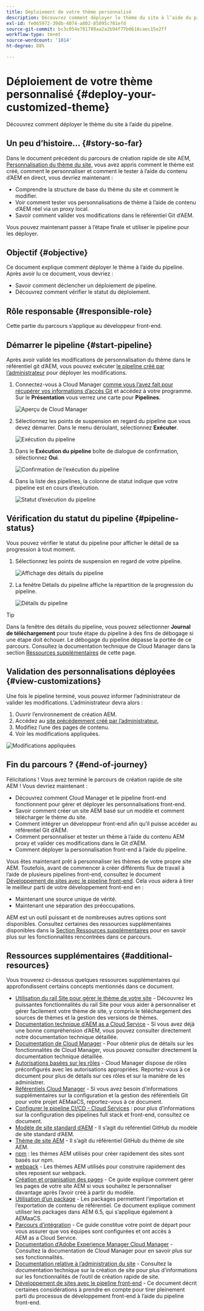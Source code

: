 ```yaml
---
title: Déploiement de votre thème personnalisé
description: Découvrez comment déployer le thème du site à l’aide du pipeline.
exl-id: fe065972-39db-4074-a802-85895c701efd
source-git-commit: bc3c054e781789aa2a2b94f77b0616caec15e2ff
workflow-type: tm+mt
source-wordcount: '1014'
ht-degree: 88%

---
```


# Déploiement de votre thème personnalisé {#deploy-your-customized-theme}

Découvrez comment déployer le thème du site à l’aide du pipeline.

## Un peu d’histoire… {#story-so-far}

Dans le document précédent du parcours de création rapide de site AEM, [Personnalisation du thème du site,](customize-theme.md) vous avez appris comment le thème est créé, comment le personnaliser et comment le tester à l’aide du contenu d’AEM en direct, vous devriez maintenant :

* Comprendre la structure de base du thème du site et comment le modifier.
* Voir comment tester vos personnalisations de thème à l’aide de contenu d’AEM réel via un proxy local.
* Savoir comment valider vos modifications dans le référentiel Git d’AEM.

Vous pouvez maintenant passer à l’étape finale et utiliser le pipeline pour les déployer.

## Objectif {#objective}

Ce document explique comment déployer le thème à l’aide du pipeline. Après avoir lu ce document, vous devriez :

* Savoir comment déclencher un déploiement de pipeline.
* Découvrez comment vérifier le statut du déploiement.

## Rôle responsable {#responsible-role}

Cette partie du parcours s’applique au développeur front-end.

## Démarrer le pipeline {#start-pipeline}

Après avoir validé les modifications de personnalisation du thème dans le référentiel git d’AEM, vous pouvez exécuter [le pipeline créé par l’administrateur](pipeline-setup.md) pour déployer les modifications.

1. Connectez-vous à Cloud Manager [comme vous l’avez fait pour récupérer vos informations d’accès Git](retrieve-access.md) et accédez à votre programme. Sur le **Présentation** vous verrez une carte pour **Pipelines**.

   ![Aperçu de Cloud Manager](assets/cloud-manager-overview.png)

1. Sélectionnez les points de suspension en regard du pipeline que vous devez démarrer. Dans le menu déroulant, sélectionnez **Exécuter**.

   ![Exécution du pipeline](assets/run-pipeline.png)

1. Dans le **Exécution du pipeline** boîte de dialogue de confirmation, sélectionnez **Oui**.

   ![Confirmation de l’exécution du pipeline](assets/pipeline-confirm.png)

1. Dans la liste des pipelines, la colonne de statut indique que votre pipeline est en cours d’exécution.

   ![Statut d’exécution du pipeline](assets/pipeline-running.png)

## Vérification du statut du pipeline {#pipeline-status}

Vous pouvez vérifier le statut du pipeline pour afficher le détail de sa progression à tout moment.

1. Sélectionnez les points de suspension en regard de votre pipeline.

   ![Affichage des détails du pipeline](assets/view-pipeline-details.png)

1. La fenêtre Détails du pipeline affiche la répartition de la progression du pipeline.

   ![Détails du pipeline](assets/pipeline-details.png)

>[!TIP]
>
>Dans la fenêtre des détails du pipeline, vous pouvez sélectionner **Journal de téléchargement** pour toute étape du pipeline à des fins de débogage si une étape doit échouer. Le débogage du pipeline dépasse la portée de ce parcours. Consultez la documentation technique de Cloud Manager dans la section [Ressources supplémentaires](#additional-resources) de cette page.

## Validation des personnalisations déployées {#view-customizations}

Une fois le pipeline terminé, vous pouvez informer l’administrateur de valider les modifications. L’administrateur devra alors :

1. Ouvrir l’environnement de création AEM.
1. Accédez au [site précédemment créé par l’administrateur.](create-site.md)
1. Modifiez l’une des pages de contenu.
1. Voir les modifications appliquées.

![Modifications appliquées](assets/changes-applied.png)

## Fin du parcours ? {#end-of-journey}

Félicitations ! Vous avez terminé le parcours de création rapide de site AEM ! Vous devriez maintenant :

* Découvrez comment Cloud Manager et le pipeline front-end fonctionnent pour gérer et déployer les personnalisations front-end.
* Savoir comment créer un site AEM basé sur un modèle et comment télécharger le thème du site.
* Comment intégrer un développeur front-end afin qu’il puisse accéder au référentiel Git d’AEM.
* Comment personnaliser et tester un thème à l’aide du contenu AEM proxy et valider ces modifications dans le Git d’AEM.
* Comment déployer la personnalisation front-end à l’aide du pipeline.

Vous êtes maintenant prêt à personnaliser les thèmes de votre propre site AEM. Toutefois, avant de commencer à créer différents flux de travail à l’aide de plusieurs pipelines front-end, consultez le document [Développement de sites avec le pipeline front-end](/help/implementing/developing/introduction/developing-with-front-end-pipelines.md). Cela vous aidera à tirer le meilleur parti de votre développement front-end en :

* Maintenant une source unique de vérité.
* Maintenant une séparation des préoccupations.

AEM est un outil puissant et de nombreuses autres options sont disponibles. Consultez certaines des ressources supplémentaires disponibles dans la [Section Ressources supplémentaires](#additional-resources) pour en savoir plus sur les fonctionnalités rencontrées dans ce parcours.

## Ressources supplémentaires {#additional-resources}

Vous trouverez ci-dessous quelques ressources supplémentaires qui approfondissent certains concepts mentionnés dans ce document.

* [Utilisation du rail Site pour gérer le thème de votre site](/help/sites-cloud/administering/site-creation/site-rail.md) - Découvrez les puissantes fonctionnalités du rail Site pour vous aider à personnaliser et gérer facilement votre thème de site, y compris le téléchargement des sources de thèmes et la gestion des versions de thèmes.
* [Documentation technique d’AEM as a Cloud Service](https://experienceleague.adobe.com/docs/experience-manager-cloud-service.html?lang=fr) - Si vous avez déjà une bonne compréhension d’AEM, vous pouvez consulter directement notre documentation technique détaillée.
* [Documentation de Cloud Manager](https://experienceleague.adobe.com/docs/experience-manager-cloud-service/content/onboarding/onboarding-concepts/cloud-manager-introduction.html?lang=fr) - Pour obtenir plus de détails sur les fonctionnalités de Cloud Manager, vous pouvez consulter directement la documentation technique détaillée.
* [Autorisations basées sur les rôles](https://experienceleague.adobe.com/docs/experience-manager-cloud-manager/using/requirements/role-based-permissions.html?lang=fr) - Cloud Manager dispose de rôles préconfigurés avec les autorisations appropriées. Reportez-vous à ce document pour plus de détails sur ces rôles et sur la manière de les administrer.
* [Référentiels Cloud Manager](/help/implementing/cloud-manager/managing-code/cloud-manager-repositories.md) - Si vous avez besoin d’informations supplémentaires sur la configuration et la gestion des référentiels Git pour votre projet AEMaaCS, reportez-vous à ce document.
* [Configurer le pipeline CI/CD - Cloud Services](/help/implementing/cloud-manager/configuring-pipelines/introduction-ci-cd-pipelines.md) : pour plus d’informations sur la configuration des pipelines full stack et front-end, consultez ce document.
* [Modèle de site standard d’AEM](https://github.com/adobe/aem-site-template-standard) - Il s’agit du référentiel GitHub du modèle de site standard d’AEM.
* [Thème de site AEM](https://github.com/adobe/aem-site-template-standard-theme-e2e) - Il s’agit du référentiel GitHub du thème de site AEM.
* [npm](https://www.npmjs.com) : les thèmes AEM utilisés pour créer rapidement des sites sont basés sur npm.
* [webpack](https://webpack.js.org) - Les thèmes AEM utilisés pour construire rapidement des sites reposent sur webpack.
* [Création et organisation des pages](/help/sites-cloud/authoring/fundamentals/organizing-pages.md) - Ce guide explique comment gérer les pages de votre site AEM si vous souhaitez le personnaliser davantage après l’avoir créé à partir du modèle.
* [Utilisation d’un package](/help/implementing/developing/tools/package-manager.md) - Les packages permettent l’importation et l’exportation de contenu de référentiel. Ce document explique comment utiliser les packages dans AEM 6.5, qui s’applique également à AEMaaCS.
* [Parcours d’intégration](/help/journey-onboarding/overview.md) - Ce guide constitue votre point de départ pour vous assurer que vos équipes sont configurées et ont accès à AEM as a Cloud Service.
* [Documentation d’Adobe Experience Manager Cloud Manager](https://experienceleague.adobe.com/docs/experience-manager-cloud-manager/using/introduction-to-cloud-manager.html?lang=fr) - Consultez la documentation de Cloud Manager pour en savoir plus sur ses fonctionnalités.
* [Documentation relative à l’administration du site](/help/sites-cloud/administering/site-creation/create-site.md) - Consultez la documentation technique sur la création de site pour plus d’informations sur les fonctionnalités de l’outil de création rapide de site.
* [Développement de sites avec le pipeline front-end](/help/implementing/developing/introduction/developing-with-front-end-pipelines.md) - Ce document décrit certaines considérations à prendre en compte pour tirer pleinement parti du processus de développement front-end à l’aide du pipeline front-end.
